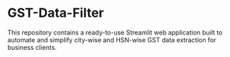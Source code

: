 # GST-Data-Filter
This repository contains a ready-to-use Streamlit web application built to automate and simplify city-wise and HSN-wise GST data extraction for business clients.

